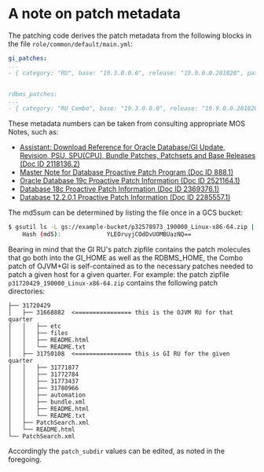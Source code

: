 # A note on patch metadata

The patching code derives the patch metadata from the following blocks in the file `role/common/default/main.yml`:

```yaml
gi_patches:
...
- { category: "RU", base: "19.3.0.0.0", release: "19.9.0.0.201020", patchnum: "31720429", patchfile: "p31720429_190000_Linux-x86-64.zip", patch_subdir: "/31750108", prereq_check: FALSE, method: "opatchauto apply", ocm: FALSE, upgrade: FALSE, md5sum: "tTZDYSasdnt7lrNJ/MYm1g==" }


rdbms_patches:
...
- { category: "RU_Combo", base: "19.3.0.0.0", release: "19.9.0.0.201020", patchnum: "31720429", patchfile: "p31720429_190000_Linux-x86-64.zip", patch_subdir: "/31668882", prereq_check: TRUE, method: "opatch apply", ocm: FALSE, upgrade: TRUE, md5sum: "tTZDYSasdnt7lrNJ/MYm1g==" }
```

These metadata numbers can be taken from consulting appropriate MOS Notes, such as:
- [Assistant: Download Reference for Oracle Database/GI Update, Revision, PSU, SPU(CPU), Bundle Patches, Patchsets and Base Releases (Doc ID 2118136.2)](https://support.oracle.com/epmos/faces/DocContentDisplay?id=2118136.2)
- [Master Note for Database Proactive Patch Program (Doc ID 888.1)](https://support.oracle.com/epmos/faces/DocContentDisplay?id=888.1)
- [Oracle Database 19c Proactive Patch Information (Doc ID 2521164.1)](https://support.oracle.com/epmos/faces/DocContentDisplay?id=2521164.1)
- [Database 18c Proactive Patch Information (Doc ID 2369376.1)](https://support.oracle.com/epmos/faces/DocContentDisplay?id=2369376.1)
- [Database 12.2.0.1 Proactive Patch Information (Doc ID 2285557.1)](https://support.oracle.com/epmos/faces/DocContentDisplay?id=2285557.1)

The md5sum can be determined by listing the file once in a GCS bucket:

```bash
$ gsutil ls -L gs://example-bucket/p32578973_190000_Linux-x86-64.zip | grep md5
    Hash (md5):             YLEOruyjCOdDvUOMBUazNQ==
```

Bearing in mind that the GI RU's patch zipfile contains the patch molecules that go both into the GI_HOME as well as the RDBMS_HOME, the Combo patch of OJVM+GI is self-contained as to the necessary patches needed to patch a given host for a given quarter. For example: the patch zipfile `p31720429_190000_Linux-x86-64.zip` contains the following patch directories:

```
├── 31720429
│   ├── 31668882  <================ this is the OJVM RU for that quarter
│   │   ├── etc
│   │   ├── files
│   │   ├── README.html
│   │   └── README.txt
│   ├── 31750108  <================ this is GI RU for the given quarter
│   │   ├── 31771877
│   │   ├── 31772784
│   │   ├── 31773437
│   │   ├── 31780966
│   │   ├── automation
│   │   ├── bundle.xml
│   │   ├── README.html
│   │   └── README.txt
│   ├── PatchSearch.xml
│   └── README.html
└── PatchSearch.xml

```
Accordingly the `patch_subdir` values can be edited, as noted in the foregoing.
